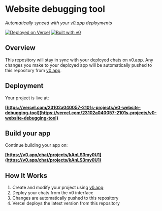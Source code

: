 # Website debugging tool

*Automatically synced with your [v0.app](https://v0.app) deployments*

[![Deployed on Vercel](https://img.shields.io/badge/Deployed%20on-Vercel-black?style=for-the-badge&logo=vercel)](https://vercel.com/23102a040057-2101s-projects/v0-website-debugging-tool)
[![Built with v0](https://img.shields.io/badge/Built%20with-v0.app-black?style=for-the-badge)](https://v0.app/chat/projects/kAnLS3my0U1)

## Overview

This repository will stay in sync with your deployed chats on [v0.app](https://v0.app).
Any changes you make to your deployed app will be automatically pushed to this repository from [v0.app](https://v0.app).

## Deployment

Your project is live at:

**[https://vercel.com/23102a040057-2101s-projects/v0-website-debugging-tool](https://vercel.com/23102a040057-2101s-projects/v0-website-debugging-tool)**

## Build your app

Continue building your app on:

**[https://v0.app/chat/projects/kAnLS3my0U1](https://v0.app/chat/projects/kAnLS3my0U1)**

## How It Works

1. Create and modify your project using [v0.app](https://v0.app)
2. Deploy your chats from the v0 interface
3. Changes are automatically pushed to this repository
4. Vercel deploys the latest version from this repository
